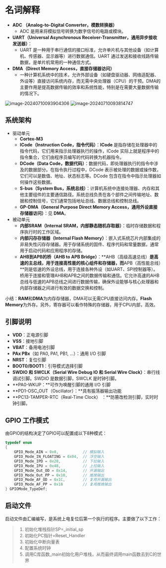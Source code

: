 <h1>名词解释</h1>

- **ADC （Analog-to-Digital Converter，模数转换器）**
  - ADC 是用来将模拟信号转换为数字信号的电路或模块。
- **UART（Universal Asynchronous Receiver-Transmitter，通用异步接收发送器）**：
  - UART 是一种用于串行通信的接口标准，允许单片机与其他设备（如计算机、传感器、显示器等）进行数据通信。UART 通过发送和接收线路传输数据，是单片机常用的一种通信方式。
- **DMA（Direct Memory Access，直接存储器访问）**
  - 一种计算机系统中的技术，允许外部设备（如硬盘驱动器、网络适配器、外设等）直接访问系统内存，而无需中央处理器（CPU）的干预。DMA的主要作用是提高数据传输的效率和系统性能，特别是在需要大量数据传输的情况下。

![image-20240710093904306](C:\documents\Typora\imgs\缩略语-1.png)
![image-20240710093814747](C:\documents\Typora\imgs\缩略语-2.png)



## 系统架构

- 驱动单元
  - **Cortex-M3**
  - **ICode（Instruction Code，指令代码）**：**ICode** 是指存储在处理器中的指令代码，它们用来指示处理器执行的操作，ICode 实际上就是程序中的指令集合，它们由程序员编写的代码转换为机器指令。
  - **DCode（Data Code，数据代码）**：数据代码，即处理器执行的指令中涉及的数据部分。在指令执行过程中，DCode 表示被处理的数据或操作数，它们可以是数值、地址、状态标志等。DCode 包含在指令中指示处理器如何操作这些数据。
  - **S-bus（System Bus，系统总线）**：计算机系统中连接处理器、内存和其他主要组件的主要通信路径。系统总线负责在各个部件之间传输地址、数据和控制信号，它们通常包括地址总线、数据总线和控制总线。
  - **GP-DMA（General Purpose Direct Memory Access，通用外设直接存储器访问）**：见 **DMA**。
- 被动单元
  - **内部SRAM（Internal SRAM，内部静态随机存取器）**：临时存储数据和程序执行时的工作区域。
  - **内部闪存存储器（Internal Flash Memory）**：嵌入式系统芯片内部集成的非易失性闪存存储器。用于存储系统的固件、程序代码和常量数据，通常用于启动代码和应用程序的存储。
  - **AHB到APB的桥（AHB to APB Bridge）**：**AHB（高级高速总线）**是高速的主总线，用于连接高性能的核心组件和存储器，而**APB（高性能总线）**则是低速的外设总线，用于连接各种外设（如UART、SPI控制器等）。桥用于连接和管理AHB和APB之间的数据传输和通信。它允许高速的AHB总线与低速的APB总线之间进行数据传输，确保外设能够与核心处理器和内部存储器之间进行有效的数据交换和控制。

小结：**RAM**和**DMA**为内存存储器，DMA可以无需CPU直接访问内存。**Flash Memory**为外存。另外，寄存器可以看作特殊的存储器，用于CPU内部，高效。



## 引脚说明

- **VDD**：正电源引脚
- **VSS**：接地引脚
- **VBAT**：备用电池引脚
- **PAx PBx**（如 PA0, PA1, PB1, ...）：通用 I/O 引脚
- **NRST**：复位引脚
- **BOOT0/BOOT1**：引导模式选择引脚
- **SWDIO 和 SWCLK（Serial Wire Debug IO 和 Serial Wire Clock）**：串行线调试引脚。SWDIO 是数据引脚，SWCLK 是时钟引脚。
- **PA0-WKUP：**可作为唤醒引脚的通用 I/O 引脚
- **PD1-OSC_OUT（Oscillator）：**具有振荡器输出功能
- **PC13-TAMPER-RTC（Real-Time Clock） ：**防篡改检测引脚，实时时钟引脚。



## GPIO 工作模式

由GPIO的结构决定了GPIO可以配置成以下8种模式：

```c++
typedef enum
{
    GPIO_Mode_AIN = 0x0,           // 模拟输入
    GPIO_Mode_IN_FLOATING = 0x04,  // 浮空输入
    GPIO_Mode_IPD = 0x28,          // 下拉输入
    GPIO_Mode_IPU = 0x48,          // 上拉输入
    GPIO_Mode_Out_OD = 0x14,       // 开漏输出
    GPIO_Mode_Out_PP = 0x10,       // 推挽输出
    GPIO_Mode_AF_OD = 0x1C,        // 复用开漏输出
    GPIO_Mode_AF_PP = 0x18         // 复用推挽输出
} GPIOMode_TypeDef;
```

## 启动文件

启动文件由汇编编写，是系统上电复位后第一个执行的程序。主要做了以下工作：

> 1. 初始化堆栈指针SP=_initial_sp
> 2. 初始化PC指针=Reset_Handler
> 3. 初始化中断向量表
> 4. 配置系统时钟
> 5. 调用C库函数_main初始化用户堆栈，从而最终调用main函数去到C的世界